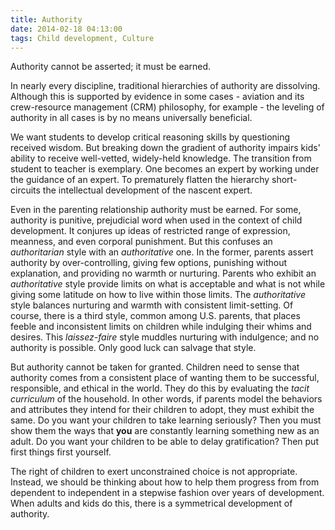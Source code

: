 ```yaml
---
title: Authority
date: 2014-02-18 04:13:00
tags: Child development, Culture
---
```

Authority cannot be asserted; it must be earned.

In nearly every discipline, traditional hierarchies of authority are dissolving.  Although this is supported by evidence in some cases - aviation and its crew-resource management (CRM) philosophy, for example - the leveling of authority in all cases is by no means universally beneficial.

We want students to develop critical reasoning skills by questioning received wisdom.  But breaking down the gradient of authority impairs kids' ability to receive well-vetted, widely-held knowledge.  The transition from student to teacher is exemplary.  One becomes an expert by working under the guidance of an expert.  To prematurely flatten the hierarchy short-circuits the intellectual development of the nascent expert.

Even in the parenting relationship authority must be earned.  For some, authority is punitive, prejudicial word when used in the context of child development.  It conjures up ideas of restricted range of expression, meanness, and even corporal punishment.  But this confuses an _authoritarian_ style with an _authoritative_ one.  In the former, parents assert authority by over-controlling, giving few options, punishing without explanation, and providing no warmth or nurturing.  Parents who exhibit an _authoritative_ style provide limits on what is acceptable and what is not while giving some latitude on how to live within those limits.  The _authoritative_ style balances nurturing and warmth with consistent limit-setting.  Of course, there is a third style, common among U.S. parents, that places feeble and inconsistent limits on children while indulging their whims and desires.  This _laissez-faire_ style muddles nurturing with indulgence; and no authority is possible.  Only good luck can salvage that style.

But authority cannot be taken for granted.  Children need to sense that authority comes from a consistent place of wanting them to be successful, responsible, and ethical in the world.  They do this by evaluating the _tacit curriculum_ of the household.   In other words, if parents model the behaviors and attributes they intend for their children to adopt, they must exhibit the same.  Do you want your children to take learning seriously?  Then you must show them the ways that __you__ are constantly learning something new as an adult.  Do you want your children to be able to delay gratification?  Then put first things first yourself.

The right of children to exert unconstrained choice is not appropriate.  Instead, we should be thinking about how to help them progress from from dependent to independent in a stepwise fashion over years of development.  When adults and kids do this, there is a symmetrical development of authority.
